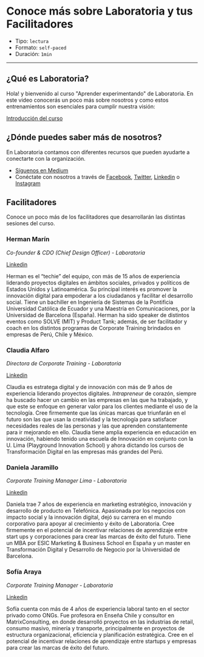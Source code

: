 # Conoce más sobre Laboratoria y tus Facilitadores

* Tipo: `lectura`
* Formato: `self-paced`
* Duración: `1min`

***

## ¿Qué es Laboratoria?

Hola! y bienvenido al curso "Aprender experimentando" de Laboratoria. En este
video conocerás un poco más sobre nosotros y como estos entrenamientos son
esenciales para cumplir nuestra visión:

[Introducción del curso](https://youtu.be/_6ndP_7wSrk)

## ¿Dónde puedes saber más de nosotros?

En Laboratoria contamos con diferentes recursos que pueden ayudarte a conectarte
con la organización.

* [Síguenos en Medium](https://medium.com/laboratoria)
* Conéctate con nosotros a través de [Facebook](https://www.facebook.com/laboratoriala/), [Twitter](https://twitter.com/Laboratoriala), [Linkedin](https://www.linkedin.com/school/laboratoriala/) o [Instagram](https://www.instagram.com/laboratoriala/)

## Facilitadores

Conoce un poco más de los facilitadores que desarrollarán las distintas sesiones
del curso.

### Herman Marín

*Co-founder & CDO (Chief Design Officer) - Laboratoria*

[Linkedin](https://pe.linkedin.com/in/herman-marin)

Herman es el “techie” del equipo, con más de 15 años de experiencia liderando
proyectos digitales en ámbitos sociales, privados y políticos de Estados Unidos
y Latinoamérica. Su principal interés es promover la innovación digital para
empoderar a los ciudadanos y facilitar el desarrollo social. Tiene un bachiller
en Ingeniería de Sistemas de la Pontificia Universidad Católica de Ecuador y una
Maestría en Comunicaciones, por la Universidad de Barcelona (España). Herman ha
sido speaker de distintos eventos como SOLVE (MIT) y Product Tank; además, de
ser facilitador y coach en los distintos programas de Corporate Training
brindados en empresas de Perú, Chile y México.

### Claudia Alfaro

*Directora de Corporate Training - Laboratoria*

[Linkedin](https://pe.linkedin.com/in/claudiaalfaro)

Claudia es estratega digital y de innovación con más de 9 años de experiencia
liderando proyectos digitales. *Intrapreneur* de corazón, siempre ha buscado
hacer un cambio en las empresas en las que ha trabajado, y que este se enfoque
en generar valor para los clientes mediante el uso de la tecnología. Cree
firmemente que las únicas marcas que triunfarán en el futuro son las que usan
la creatividad y la tecnología para satisfacer necesidades reales de las
personas y las que aprenden constantemente para ir mejorando en ello. Claudia
tiene amplia experiencia en educación en innovación, habiendo tenido una escuela
de Innovación en conjunto con la U. Lima (Playground Innovation School) y ahora
dictando los cursos de Transformación Digital en las empresas más grandes del
Perú.

### Daniela Jaramillo

*Corporate Training Manager Lima - Laboratoria*

[Linkedin](https://www.linkedin.com/in/daniela-jaramillo-4161167a/)

Daniela trae 7 años de experiencia en marketing estratégico, innovación y
desarrollo de producto en Telefónica. Apasionada por los negocios con impacto
social y la innovación digital, dejó su carrera en el mundo corporativo para
apoyar al crecimiento y éxito de Laboratoria. Cree firmemente en el potencial
de incentivar relaciones de aprendizaje entre start ups y corporaciones para
crear las marcas  de éxito del futuro. Tiene un MBA por ESIC Marketing &
Business School en España y un master en Transformación Digital y Desarrollo de
Negocio por la Universidad de Barcelona.

### Sofía Araya

*Corporate Training Manager - Laboratoria*

[Linkedin](https://www.linkedin.com/in/sarayae/)

Sofía cuenta con más de 4 años de experiencia laboral tanto en el sector privado
como ONGs. Fue profesora en Enseña Chile y consultor en MatrixConsulting, en
donde desarrolló proyectos en las industrias de retail, consumo masivo, minería
y transporte, principalmente en proyectos de estructura organizacional,
eficiencia y planificación estratégica. Cree en el potencial de incentivar
relaciones de aprendizaje entre startups y empresas para crear las marcas de
éxito del futuro.

